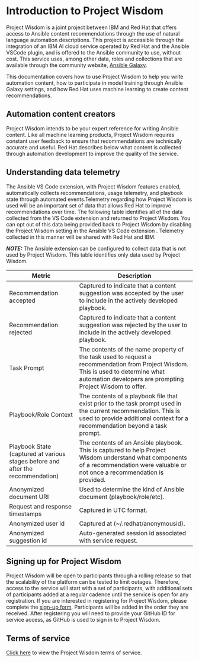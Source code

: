 
# Introduction to Project Wisdom

Project Wisdom is a joint project between IBM and Red Hat that offers access to Ansible content recommendations through the use of natural language automation descriptions. This project is accessible through the integration of an IBM AI cloud service operated by Red Hat  and the Ansible VSCode plugin,  and is offered to the Ansible community to use, without cost.  This service uses, among other data, roles and collections that are available through the community website, [Ansible Galaxy][galaxy].

This documentation covers how to use Project Wisdom to help you write automation content, how to participate in model training through Ansible Galaxy settings, and how Red Hat uses machine learning to create content recommendations.

## Automation content creators

Project Wisdom intends to be your expert reference for writing Ansible content. Like all machine learning products, Project Wisdom requires constant user feedback to ensure that recommendations are technically accurate and useful. Red Hat describes below  what content is collected through automation development to improve the quality of the service.

## Understanding data telemetry

The Ansible VS Code extension, with Project Wisdom features enabled, automatically collects recommendations, usage telemetry, and playbook state through automated events.Telemetry regarding how Project Wisdom is used will be an important set of data that allows Red Hat to improve recommendations over time. The following table identifies all of the data collected from the VS Code extension and returned to Project Wisdom. You can opt out of this data being provided back to Project Wisdom by disabling the Project Wisdom setting in the Ansible VS Code extension . Telemetry collected in this manner will be shared with Red Hat and IBM.

**_NOTE:_** The Ansible extension can be configured to collect data that is not used by Project Wisdom. This table identifies only data used by Project Wisdom.

| Metric                                                                          | Description                                                                                                                                                                                      |
|---------------------------------------------------------------------------------|--------------------------------------------------------------------------------------------------------------------------------------------------------------------------------------------------|
| Recommendation accepted                                                         | Captured to indicate that a content suggestion was accepted by the user to include in the actively developed playbook.                                                                           |
| Recommendation rejected                                                         | Captured to indicate that a content suggestion was rejected by the user to include in the actively developed playbook.                                                                           |
| Task Prompt                                                                     | The contents of the name property of the task used to request a recommendation from Project Wisdom. This is used to determine what automation developers are prompting Project Wisdom to offer. |
| Playbook/Role Context                                                           | The contents of a playbook file that exist prior to the task prompt used in the current recommendation. This is used to provide additional context for a recommendation beyond a task prompt.   |
| Playbook State (captured at various stages before and after the recommendation) | The contents of an Ansible playbook. This is captured to help Project Wisdom understand what components of a recommendation were valuable or not once a recommendation is provided.             |
| Anonymized document URI                                                         | Used to determine the kind of Ansible document (playbook/role/etc).  |
| Request and response timestamps                                                 | Captured in UTC format.  |
| Anonymized user id                                                              | Captured at (~/.redhat/anonymousid).  |
| Anonymized suggestion id                                                        | Auto-generated session id associated with service request.  |

## Signing up for Project Wisdom

 Project Wisdom will be open to participants through a rolling release so that the scalability of the platform can be tested to limit outages. Therefore, access to the service will start with a set of participants, with additional sets of participants added at a regular cadence until the service is open for any registration. If you are interested in registering for Project Wisdom, please complete the [sign-up form][sign-up-form]. Participants will be added in the order they are received. After registering you will need to provide your GitHub ID for service access, as GitHub is used to sign in to Project Wisdom.

## Terms of service

[Click here][terms] to view the Project Wisdom terms of service.

[galaxy]: https://galaxy.ansible.com
[sign-up-form]: https://www.redhat.com/en/engage/project-wisdom#sign-up
[terms]: tos.md
